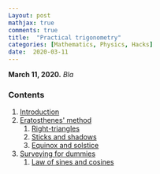 ```yaml
---
Layout: post
mathjax: true
comments: true
title:  "Practical trigonometry"
categories: [Mathematics, Physics, Hacks]
date:  2020-03-11
---
```


**March 11, 2020.** *Bla*

### Contents

1. <a href="#sec-1">Introduction</a>
2. <a href="#sec-2">Eratosthenes' method</a>
   1. <a href="#sec-2-1">Right-triangles</a>
   2. <a href="#sec-2-2">Sticks and shadows</a>
   3. <a href="#sec-2-3">Equinox and solstice</a>
3. <a href="#sec-3">Surveying for dummies</a>
   1. <a href="#sec-3-1">Law of sines and cosines</a>
